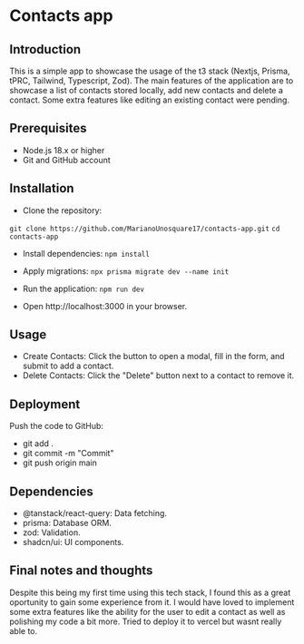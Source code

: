 # Contacts app

##  Introduction
This is a simple app to showcase the usage of the t3 stack (Nextjs, Prisma, tPRC, Tailwind, Typescript, Zod).
The main features of the application are to showcase a list of contacts stored locally, add new contacts and delete a contact. 
Some extra features like editing an existing contact were pending.

## Prerequisites
* Node.js 18.x or higher
* Git and GitHub account

## Installation
* Clone the repository:

```git clone https://github.com/MarianoUnosquare17/contacts-app.git```
```cd contacts-app```

* Install dependencies:
```npm install```

* Apply migrations:
```npx prisma migrate dev --name init```

* Run the application:
```npm run dev```

* Open http://localhost:3000 in your browser.

## Usage

* Create Contacts: Click the button to open a modal, fill in the form, and submit to add a contact.
* Delete Contacts: Click the "Delete" button next to a contact to remove it.

## Deployment

Push the code to GitHub:

* git add .
* git commit -m "Commit"
* git push origin main

## Dependencies

* @tanstack/react-query: Data fetching.
* prisma: Database ORM.
* zod: Validation.
* shadcn/ui: UI components.

## Final notes and thoughts
Despite this being my first time using this tech stack, I found this as a great oportunity to gain some experience from it. I would have loved to implement some extra features like the ability for the user to edit a contact as well as polishing my code a bit more.
Tried to deploy it to vercel but wasnt really able to.
